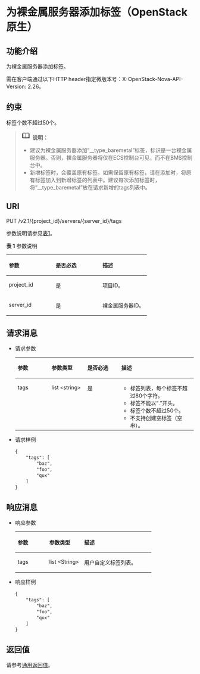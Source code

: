 # 为裸金属服务器添加标签（OpenStack原生）<a name="ZH-CN_TOPIC_0060410927"></a>

## 功能介绍<a name="section59539732104217"></a>

为裸金属服务器添加标签。

需在客户端通过以下HTTP header指定微版本号：X-OpenStack-Nova-API-Version: 2.26。

## 约束<a name="section12956040151655"></a>

标签个数不超过50个。

>![](public_sys-resources/icon-note.gif) **说明：**   
>-   建议为裸金属服务器添加“\_\_type\_baremetal”标签，标识是一台裸金属服务器。否则，裸金属服务器将仅在ECS控制台可见，而不在BMS控制台中。  
>-   新增标签时，会覆盖原有标签。如需保留原有标签，请在添加时，将原有标签加入到新增标签的列表中。建议每次添加标签时，将“\_\_type\_baremetal”放在请求新增的tags列表中。  

## URI<a name="section52138884104217"></a>

PUT /v2.1/\{project\_id\}/servers/\{server\_id\}/tags

参数说明请参见[表1](#table7714219185912)。

**表 1**  参数说明

<a name="table7714219185912"></a>
<table><thead align="left"><tr id="row1271511905917"><th class="cellrowborder" valign="top" width="33.33333333333333%" id="mcps1.2.4.1.1"><p id="p17653616104217"><a name="p17653616104217"></a><a name="p17653616104217"></a>参数</p>
</th>
<th class="cellrowborder" valign="top" width="33.33333333333333%" id="mcps1.2.4.1.2"><p id="p20656767104217"><a name="p20656767104217"></a><a name="p20656767104217"></a>是否必选</p>
</th>
<th class="cellrowborder" valign="top" width="33.33333333333333%" id="mcps1.2.4.1.3"><p id="p62585419104217"><a name="p62585419104217"></a><a name="p62585419104217"></a>描述</p>
</th>
</tr>
</thead>
<tbody><tr id="row12715101918599"><td class="cellrowborder" valign="top" width="33.33333333333333%" headers="mcps1.2.4.1.1 "><p id="p50904119104217"><a name="p50904119104217"></a><a name="p50904119104217"></a>project_id</p>
</td>
<td class="cellrowborder" valign="top" width="33.33333333333333%" headers="mcps1.2.4.1.2 "><p id="p29593000104217"><a name="p29593000104217"></a><a name="p29593000104217"></a>是</p>
</td>
<td class="cellrowborder" valign="top" width="33.33333333333333%" headers="mcps1.2.4.1.3 "><p id="p48222838104217"><a name="p48222838104217"></a><a name="p48222838104217"></a>项目ID。</p>
</td>
</tr>
<tr id="row107151219135910"><td class="cellrowborder" valign="top" width="33.33333333333333%" headers="mcps1.2.4.1.1 "><p id="p56513487104217"><a name="p56513487104217"></a><a name="p56513487104217"></a>server_id</p>
</td>
<td class="cellrowborder" valign="top" width="33.33333333333333%" headers="mcps1.2.4.1.2 "><p id="p14189698104217"><a name="p14189698104217"></a><a name="p14189698104217"></a>是</p>
</td>
<td class="cellrowborder" valign="top" width="33.33333333333333%" headers="mcps1.2.4.1.3 "><p id="p8514927104217"><a name="p8514927104217"></a><a name="p8514927104217"></a>裸金属服务器ID。</p>
</td>
</tr>
</tbody>
</table>

## 请求消息<a name="section18620476104217"></a>

-   请求参数

    <a name="table40018745105534"></a>
    <table><thead align="left"><tr id="row48164488105534"><th class="cellrowborder" valign="top" width="19%" id="mcps1.1.5.1.1"><p id="p19987085"><a name="p19987085"></a><a name="p19987085"></a>参数</p>
    </th>
    <th class="cellrowborder" valign="top" width="20%" id="mcps1.1.5.1.2"><p id="p4546697"><a name="p4546697"></a><a name="p4546697"></a>参数类型</p>
    </th>
    <th class="cellrowborder" valign="top" width="19%" id="mcps1.1.5.1.3"><p id="p23972980183956"><a name="p23972980183956"></a><a name="p23972980183956"></a>是否必选</p>
    </th>
    <th class="cellrowborder" valign="top" width="42%" id="mcps1.1.5.1.4"><p id="p32738149"><a name="p32738149"></a><a name="p32738149"></a>描述</p>
    </th>
    </tr>
    </thead>
    <tbody><tr id="row6972410105534"><td class="cellrowborder" valign="top" width="19%" headers="mcps1.1.5.1.1 "><p id="p27894300105534"><a name="p27894300105534"></a><a name="p27894300105534"></a>tags</p>
    </td>
    <td class="cellrowborder" valign="top" width="20%" headers="mcps1.1.5.1.2 "><p id="p8634695105534"><a name="p8634695105534"></a><a name="p8634695105534"></a>list &lt;string&gt;</p>
    </td>
    <td class="cellrowborder" valign="top" width="19%" headers="mcps1.1.5.1.3 "><p id="p33309670185828"><a name="p33309670185828"></a><a name="p33309670185828"></a>是</p>
    </td>
    <td class="cellrowborder" valign="top" width="42%" headers="mcps1.1.5.1.4 "><a name="ul1785812112408"></a><a name="ul1785812112408"></a><ul id="ul1785812112408"><li>标签列表，每个标签不超过80个字符。</li><li>标签不能以“.”开头。</li><li>标签个数不超过50个。</li><li>不支持创建空标签（空串）。</li></ul>
    </td>
    </tr>
    </tbody>
    </table>

-   请求样例

    ```
    {
        "tags": [
            "baz",
            "foo",
            "qux"
        ]
    }
    ```


## 响应消息<a name="section6196486814321"></a>

-   响应参数

    <a name="table600597414321"></a>
    <table><thead align="left"><tr id="row5646441114321"><th class="cellrowborder" valign="top" width="23.169999999999998%" id="mcps1.1.4.1.1"><p id="p2639349142614"><a name="p2639349142614"></a><a name="p2639349142614"></a>参数</p>
    </th>
    <th class="cellrowborder" valign="top" width="25.61%" id="mcps1.1.4.1.2"><p id="p13639114902610"><a name="p13639114902610"></a><a name="p13639114902610"></a>参数类型</p>
    </th>
    <th class="cellrowborder" valign="top" width="51.22%" id="mcps1.1.4.1.3"><p id="p1864164972614"><a name="p1864164972614"></a><a name="p1864164972614"></a>描述</p>
    </th>
    </tr>
    </thead>
    <tbody><tr id="row4038057614321"><td class="cellrowborder" valign="top" width="23.169999999999998%" headers="mcps1.1.4.1.1 "><p id="p4960123314321"><a name="p4960123314321"></a><a name="p4960123314321"></a>tags</p>
    </td>
    <td class="cellrowborder" valign="top" width="25.61%" headers="mcps1.1.4.1.2 "><p id="p5827693814321"><a name="p5827693814321"></a><a name="p5827693814321"></a>list &lt;String&gt;</p>
    </td>
    <td class="cellrowborder" valign="top" width="51.22%" headers="mcps1.1.4.1.3 "><p id="p2281157214321"><a name="p2281157214321"></a><a name="p2281157214321"></a>用户自定义标签列表。</p>
    </td>
    </tr>
    </tbody>
    </table>


-   响应样例

    ```
    {
        "tags": [
            "baz",
            "foo",
            "qux"
        ]
    }
    ```


## 返回值<a name="section57884614"></a>

请参考[通用返回值](通用返回值.md)。

